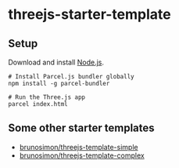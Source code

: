# threejs-starter-template

## Setup

Download and install [Node.js](https://nodejs.org/en/download/).

```shell
# Install Parcel.js bundler globally
npm install -g parcel-bundler

# Run the Three.js app
parcel index.html
```

## Some other starter templates

- [brunosimon/threejs-template-simple](https://github.com/brunosimon/threejs-template-simple)
- [brunosimon/threejs-template-complex](https://github.com/brunosimon/threejs-template-complex)

